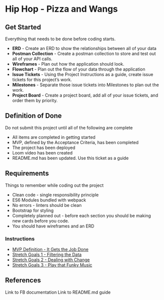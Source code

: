 # Hip Hop - Pizza and Wangs

## Get Started

Everything that needs to be done before coding starts.

* **ERD** - Create an ERD to show the relationships between all of  your data
* **Postman Collection** - Create a postman collection to store and test out all of your API calls.
* **Wireframes** - Plan out how the application should look.
* **Flowchart** - Plan out the flow of your data through the application
* **Issue Tickets** - Using the Project Instructions as a guide, create issue tickets for this project’s work.
* **Milestones** - Separate those issue tickets into Milestones to plan out the work.
* **Project Board** - Create a project board, add all of your issue tickets, and order them by priority.

## Definition of Done

Do not submit this project until all of the following are complete

* All items are completed in getting started
* MVP, defined by the Acceptance Criteria, has been completed
* The project has been deployed
* Loom video has been created
* README.md has been updated. Use this ticket as a guide

## Requirements

Things to remember while coding out the project

* Clean code - single responsibility principle
* ES6 Modules bundled with webpack
* No errors - linters should be clean
* Bootstrap for styling
* Completely planned out - before each section you should be making new cards before you code.
* You should have wireframes and an ERD

### Instructions

* [MVP Definition - It Gets the Job Done](./instructions/mvp.md)
* [Stretch Goals 1 - Filtering the Data](./instructions/stretch-1.md)
* [Stretch Goals 2 - Dealing with Change](./instructions/stretch-2.md)
* [Stretch Goals 3 - Play that Funky Music](./instructions/stretch-3.md)

## References

Link to FB documentation
Link to README.md guide
